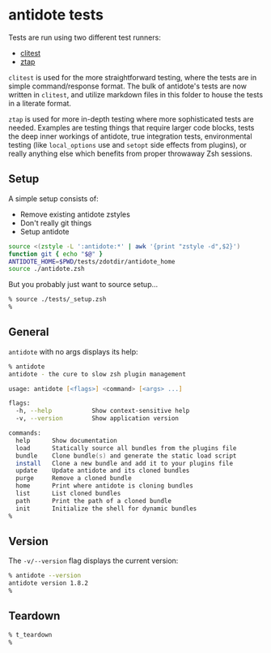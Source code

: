 # antidote tests

Tests are run using two different test runners:
- [clitest](https://github.com/aureliojargas/clitest)
- [ztap](https://github.com/mattmc3/ztap)

`clitest` is used for the more straightforward testing, where the tests are in simple command/response format. The bulk of antidote's tests are now written in `clitest`, and utilize markdown files in this folder to house the tests in a literate format.

`ztap` is used for more in-depth testing where more sophisticated tests are needed. Examples are testing things that require larger code blocks, tests the deep inner workings of antidote, true integration tests, environmental testing (like `local_options` use and `setopt` side effects from plugins), or really anything else which benefits from proper throwaway Zsh sessions.

## Setup

A simple setup consists of:

- Remove existing antidote zstyles
- Don't really git things
- Setup antidote

```zsh
source <(zstyle -L ':antidote:*' | awk '{print "zstyle -d",$2}')
function git { echo "$@" }
ANTIDOTE_HOME=$PWD/tests/zdotdir/antidote_home
source ./antidote.zsh
```

But you probably just want to source setup...

```zsh
% source ./tests/_setup.zsh
%
```

## General

`antidote` with no args displays its help:

```zsh
% antidote
antidote - the cure to slow zsh plugin management

usage: antidote [<flags>] <command> [<args> ...]

flags:
  -h, --help           Show context-sensitive help
  -v, --version        Show application version

commands:
  help      Show documentation
  load      Statically source all bundles from the plugins file
  bundle    Clone bundle(s) and generate the static load script
  install   Clone a new bundle and add it to your plugins file
  update    Update antidote and its cloned bundles
  purge     Remove a cloned bundle
  home      Print where antidote is cloning bundles
  list      List cloned bundles
  path      Print the path of a cloned bundle
  init      Initialize the shell for dynamic bundles
%
```

## Version

The `-v/--version` flag displays the current version:

```zsh
% antidote --version
antidote version 1.8.2
%
```

## Teardown

```zsh
% t_teardown
%
```
